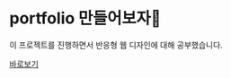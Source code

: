 # portfolio 만들어보자👾

이 프로젝트를 진행하면서 반응형 웹 디자인에 대해 공부했습니다.

<a href="https://heeeete.github.io/portfolio/" target="_blank">바로보기</a>
